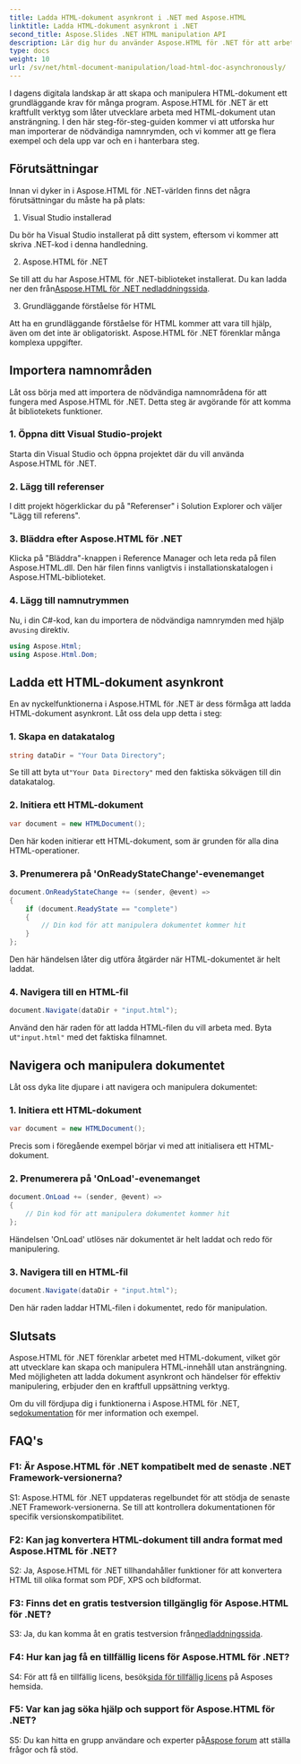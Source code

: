 ```yaml
---
title: Ladda HTML-dokument asynkront i .NET med Aspose.HTML
linktitle: Ladda HTML-dokument asynkront i .NET
second_title: Aspose.Slides .NET HTML manipulation API
description: Lär dig hur du använder Aspose.HTML för .NET för att arbeta med HTML-dokument. Steg-för-steg-guide med exempel och vanliga frågor för utvecklare.
type: docs
weight: 10
url: /sv/net/html-document-manipulation/load-html-doc-asynchronously/
---
```


I dagens digitala landskap är att skapa och manipulera HTML-dokument ett grundläggande krav för många program. Aspose.HTML för .NET är ett kraftfullt verktyg som låter utvecklare arbeta med HTML-dokument utan ansträngning. I den här steg-för-steg-guiden kommer vi att utforska hur man importerar de nödvändiga namnrymden, och vi kommer att ge flera exempel och dela upp var och en i hanterbara steg.

## Förutsättningar

Innan vi dyker in i Aspose.HTML för .NET-världen finns det några förutsättningar du måste ha på plats:

1. Visual Studio installerad

Du bör ha Visual Studio installerat på ditt system, eftersom vi kommer att skriva .NET-kod i denna handledning.

2. Aspose.HTML för .NET

 Se till att du har Aspose.HTML för .NET-biblioteket installerat. Du kan ladda ner den från[Aspose.HTML för .NET nedladdningssida](https://releases.aspose.com/html/net/).

3. Grundläggande förståelse för HTML

Att ha en grundläggande förståelse för HTML kommer att vara till hjälp, även om det inte är obligatoriskt. Aspose.HTML för .NET förenklar många komplexa uppgifter.

## Importera namnområden

Låt oss börja med att importera de nödvändiga namnområdena för att fungera med Aspose.HTML för .NET. Detta steg är avgörande för att komma åt bibliotekets funktioner.

### 1. Öppna ditt Visual Studio-projekt

Starta din Visual Studio och öppna projektet där du vill använda Aspose.HTML för .NET.

### 2. Lägg till referenser

I ditt projekt högerklickar du på "Referenser" i Solution Explorer och väljer "Lägg till referens".

### 3. Bläddra efter Aspose.HTML för .NET

Klicka på "Bläddra"-knappen i Reference Manager och leta reda på filen Aspose.HTML.dll. Den här filen finns vanligtvis i installationskatalogen i Aspose.HTML-biblioteket.

### 4. Lägg till namnutrymmen

 Nu, i din C#-kod, kan du importera de nödvändiga namnrymden med hjälp av`using` direktiv.

```csharp
using Aspose.Html;
using Aspose.Html.Dom;
```

## Ladda ett HTML-dokument asynkront

En av nyckelfunktionerna i Aspose.HTML för .NET är dess förmåga att ladda HTML-dokument asynkront. Låt oss dela upp detta i steg:

### 1. Skapa en datakatalog

```csharp
string dataDir = "Your Data Directory";
```

 Se till att byta ut`"Your Data Directory"` med den faktiska sökvägen till din datakatalog.

### 2. Initiera ett HTML-dokument

```csharp
var document = new HTMLDocument();
```

Den här koden initierar ett HTML-dokument, som är grunden för alla dina HTML-operationer.

### 3. Prenumerera på 'OnReadyStateChange'-evenemanget

```csharp
document.OnReadyStateChange += (sender, @event) =>
{
    if (document.ReadyState == "complete")
    {
        // Din kod för att manipulera dokumentet kommer hit
    }
};
```

Den här händelsen låter dig utföra åtgärder när HTML-dokumentet är helt laddat.

### 4. Navigera till en HTML-fil

```csharp
document.Navigate(dataDir + "input.html");
```

 Använd den här raden för att ladda HTML-filen du vill arbeta med. Byta ut`"input.html"` med det faktiska filnamnet.

## Navigera och manipulera dokumentet

Låt oss dyka lite djupare i att navigera och manipulera dokumentet:

### 1. Initiera ett HTML-dokument

```csharp
var document = new HTMLDocument();
```

Precis som i föregående exempel börjar vi med att initialisera ett HTML-dokument.

### 2. Prenumerera på 'OnLoad'-evenemanget

```csharp
document.OnLoad += (sender, @event) =>
{
    // Din kod för att manipulera dokumentet kommer hit
};
```

Händelsen 'OnLoad' utlöses när dokumentet är helt laddat och redo för manipulering.

### 3. Navigera till en HTML-fil

```csharp
document.Navigate(dataDir + "input.html");
```

Den här raden laddar HTML-filen i dokumentet, redo för manipulation.

## Slutsats

Aspose.HTML för .NET förenklar arbetet med HTML-dokument, vilket gör att utvecklare kan skapa och manipulera HTML-innehåll utan ansträngning. Med möjligheten att ladda dokument asynkront och händelser för effektiv manipulering, erbjuder den en kraftfull uppsättning verktyg.

 Om du vill fördjupa dig i funktionerna i Aspose.HTML för .NET, se[dokumentation](https://reference.aspose.com/html/net/) för mer information och exempel.

## FAQ's

### F1: Är Aspose.HTML för .NET kompatibelt med de senaste .NET Framework-versionerna?

S1: Aspose.HTML för .NET uppdateras regelbundet för att stödja de senaste .NET Framework-versionerna. Se till att kontrollera dokumentationen för specifik versionskompatibilitet.

### F2: Kan jag konvertera HTML-dokument till andra format med Aspose.HTML för .NET?

S2: Ja, Aspose.HTML för .NET tillhandahåller funktioner för att konvertera HTML till olika format som PDF, XPS och bildformat.

### F3: Finns det en gratis testversion tillgänglig för Aspose.HTML för .NET?

 S3: Ja, du kan komma åt en gratis testversion från[nedladdningssida](https://releases.aspose.com/).

### F4: Hur kan jag få en tillfällig licens för Aspose.HTML för .NET?

 S4: För att få en tillfällig licens, besök[sida för tillfällig licens](https://purchase.aspose.com/temporary-license/) på Asposes hemsida.

### F5: Var kan jag söka hjälp och support för Aspose.HTML för .NET?

 S5: Du kan hitta en grupp användare och experter på[Aspose forum](https://forum.aspose.com/) att ställa frågor och få stöd.
